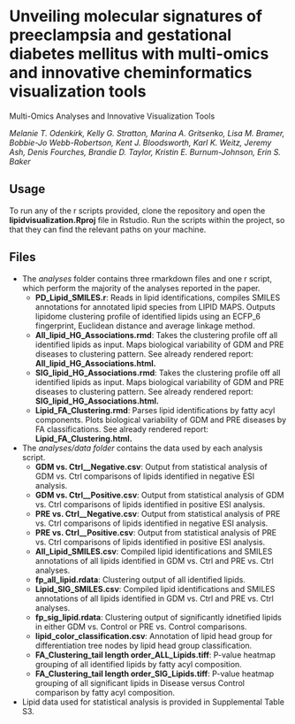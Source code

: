 # Unveiling molecular signatures of preeclampsia and gestational diabetes mellitus with multi-omics and innovative cheminformatics visualization tools
Multi-Omics Analyses and Innovative Visualization Tools

*Melanie T. Odenkirk, Kelly G. Stratton, Marina A. Gritsenko, Lisa M. Bramer, Bobbie-Jo Webb-Robertson, 
Kent J. Bloodsworth, Karl K. Weitz, Jeremy Ash, Denis Fourches, Brandie D. Taylor, 
Kristin E. Burnum-Johnson, Erin S. Baker*

## Usage
To run any of the r scripts provided, clone the repository and open the **lipidvisualization.Rproj** file in Rstudio.
Run the scripts within the project, so that they can find the relevant paths on your machine.

## Files

* The *analyses* folder contains three rmarkdown files and one r script, which perform the majority of the analyses reported in the paper.
	* **PD_Lipid_SMILES.r**: Reads in lipid identifications, compiles SMILES annotations for annotated lipid species from LIPID MAPS. Outputs lipidome clustering profile of identified
lipids using an ECFP_6 fingerprint, Euclidean distance and average linkage method. 
	* **All_lipid_HG_Associations.rmd**: Takes the clustering profile off all identified lipids as input. Maps biological variability of GDM and PRE diseases to clustering pattern. See already rendered report: **All_lipid_HG_Associations.html.**
	* **SIG_lipid_HG_Associations.rmd**: Takes the clustering profile off all identified lipids as input. Maps biological variability of GDM and PRE diseases to clustering pattern. See already rendered report: **SIG_lipid_HG_Associations.html.**
	* **Lipid_FA_Clustering.rmd**: Parses lipid identifications by fatty acyl components. Plots biological variability of GDM and PRE diseases by FA classifications.  See already rendered report: **Lipid_FA_Clustering.html.**
* The *analyses/data folder* contains the data used by each analysis script.
	* **GDM vs. Ctrl__Negative.csv**: Output from statistical analysis of GDM vs. Ctrl comparisons of lipids identified in negative ESI analysis.
	* **GDM vs. Ctrl__Positive.csv**: Output from statistical analysis of GDM vs. Ctrl comparisons of lipids identified in positive ESI analysis.
	* **PRE vs. Ctrl__Negative.csv**: Output from statistical analysis of PRE vs. Ctrl comparisons of lipids identified in negative ESI analysis.
	* **PRE vs. Ctrl__Positive.csv**: Output from statistical analysis of PRE vs. Ctrl comparisons of lipids identified in positive ESI analysis.
	* **All_Lipid_SMILES.csv**: Compiled lipid identifications and SMILES annotations of all lipids identified in GDM vs. Ctrl and PRE vs. Ctrl analyses.
	* **fp_all_lipid.rdata**: Clustering output of all identified lipids. 
	* **Lipid_SIG_SMILES.csv**: Compiled lipid identifications and SMILES annotations of all lipids identified in GDM vs. Ctrl and PRE vs. Ctrl analyses.
	* **fp_sig_lipid.rdata**: Clustering output of significantly idnetified lipids in either GDM vs. Control or PRE vs. Control comparisons. 
	* **lipid_color_classification.csv**: Annotation of lipid head group for differentiation tree nodes by lipid head group classification. 
	* **FA_Clustering_tail length order_ALL_Lipids.tiff**: P-value heatmap grouping of all identified lipids by fatty acyl composition.
	* **FA_Clustering_tail length order_SIG_Lipids.tiff**: P-value heatmap grouping of all significant lipids in Disease versus Control comparison by fatty acyl composition.
* Lipid data used for statistical analysis is provided in Supplemental Table S3.
